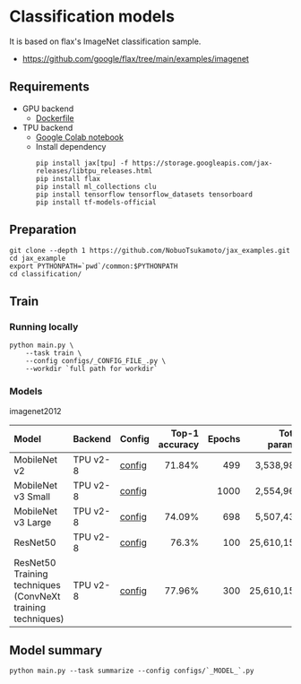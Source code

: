 # Classification models

It is based on flax's ImageNet classification sample.
- https://github.com/google/flax/tree/main/examples/imagenet

## Requirements
- GPU backend
    - [Dockerfile](../docker/Dockerfile)
- TPU backend
    - [Google Colab notebook](./notebook/train_image_classification_model_tpu.ipynb)
    - Install dependency  
      ```
      pip install jax[tpu] -f https://storage.googleapis.com/jax-releases/libtpu_releases.html
      pip install flax
      pip install ml_collections clu
      pip install tensorflow tensorflow_datasets tensorboard
      pip install tf-models-official
      ```

## Preparation

```
git clone --depth 1 https://github.com/NobuoTsukamoto/jax_examples.git
cd jax_example
export PYTHONPATH=`pwd`/common:$PYTHONPATH
cd classification/
```

## Train

### Running locally
```
python main.py \
    --task train \
    --config configs/_CONFIG_FILE_.py \
    --workdir `full path for workdir`
```

### Models

imagenet2012

| Model | Backend | Config | Top-1 accuracy | Epochs | Total params | Note |
| :--   | :--     | :--  | --: | --: | --: | :-- |
| MobileNet v2 | TPU v2-8 | [config](./configs/imagenet_mobilenet_v2_tpu.py) | 71.84% | 499 | 3,538,984 | [blog post](https://zenn.dev/nbo/scraps/fccbce1806c1c2) |
| MobileNet v3 Small | TPU v2-8 | [config](./configs/imagenet_mobilenet_v3_small_tpu.py) | | 1000 | 2,554,968 | [blog post](https://zenn.dev/nbo/scraps/408a03fccbd5f8) |
| MobileNet v3 Large | TPU v2-8 | [config](./configs/imagenet_mobilenet_v3_large_tpu.py) | 74.09% | 698 | 5,507,432 | [blog post](https://zenn.dev/nbo/scraps/95fba843c67189) |
| ResNet50 | TPU v2-8 | [config](./configs/imagenet_resnet50_v1_tpu.py) | 76.3% | 100 | 25,610,152 | |
| ResNet50 Training techniques<br>(ConvNeXt training techniques) | TPU v2-8 | [config](./configs/imagenet_resnet50_v1_training_techniques_tpu.py) | 77.96% | 300 | 25,610,152 | override config<br>--config.batch_size=1024 \ <br> --config.gradient_accumulation_steps=4



## Model summary
```
python main.py --task summarize --config configs/`_MODEL_`.py
```
